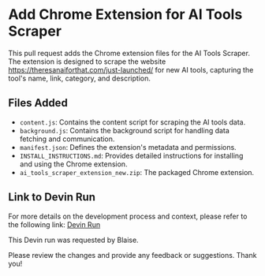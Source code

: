 # Add Chrome Extension for AI Tools Scraper

This pull request adds the Chrome extension files for the AI Tools Scraper. The extension is designed to scrape the website https://theresanaiforthat.com/just-launched/ for new AI tools, capturing the tool's name, link, category, and description.

## Files Added
- `content.js`: Contains the content script for scraping the AI tools data.
- `background.js`: Contains the background script for handling data fetching and communication.
- `manifest.json`: Defines the extension's metadata and permissions.
- `INSTALL_INSTRUCTIONS.md`: Provides detailed instructions for installing and using the Chrome extension.
- `ai_tools_scraper_extension_new.zip`: The packaged Chrome extension.

## Link to Devin Run
For more details on the development process and context, please refer to the following link:
[Devin Run](https://preview.devin.ai/devin/4add1cea33af4479b9c27706ad677049)

This Devin run was requested by Blaise.

Please review the changes and provide any feedback or suggestions. Thank you!
